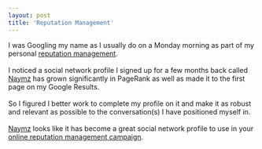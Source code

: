 ```yaml
---
layout: post
title: 'Reputation Management'
---
```

I was Googling my name as I usually do on a Monday morning as part of my personal <a href="http://www.socialmediasquad.com/services/index.html">reputation management</a>.<br /><br />I noticed a social network profile I signed up for a few months back called <a href="http://www.naymz.com/">Naymz</a> has grown significantly in PageRank as well as made it to the first page on my Google Results.<br /><br />So I figured I better work to complete my profile on it and make it as robust and relevant as possible to the conversation(s) I have positioned myself in.<br /><br /><a href="http://www.naymz.com/">Naymz</a> looks like it has become a great social network profile to use in your <a href="http://www.socialmediasquad.com/services/index.html">online reputation management campaign</a>.